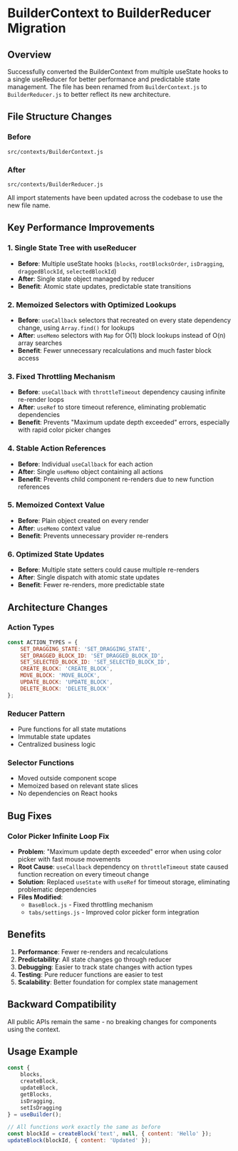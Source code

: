 # BuilderContext to BuilderReducer Migration

## Overview
Successfully converted the BuilderContext from multiple useState hooks to a single useReducer for better performance and predictable state management. The file has been renamed from `BuilderContext.js` to `BuilderReducer.js` to better reflect its new architecture.

## File Structure Changes

### Before
```
src/contexts/BuilderContext.js
```

### After
```
src/contexts/BuilderReducer.js
```

All import statements have been updated across the codebase to use the new file name.

## Key Performance Improvements

### 1. **Single State Tree with useReducer**
- **Before**: Multiple useState hooks (`blocks`, `rootBlocksOrder`, `isDragging`, `draggedBlockId`, `selectedBlockId`)
- **After**: Single state object managed by reducer
- **Benefit**: Atomic state updates, predictable state transitions

### 2. **Memoized Selectors with Optimized Lookups**
- **Before**: `useCallback` selectors that recreated on every state dependency change, using `Array.find()` for lookups
- **After**: `useMemo` selectors with `Map` for O(1) block lookups instead of O(n) array searches
- **Benefit**: Fewer unnecessary recalculations and much faster block access

### 3. **Fixed Throttling Mechanism**
- **Before**: `useCallback` with `throttleTimeout` dependency causing infinite re-render loops
- **After**: `useRef` to store timeout reference, eliminating problematic dependencies
- **Benefit**: Prevents "Maximum update depth exceeded" errors, especially with rapid color picker changes

### 4. **Stable Action References**
- **Before**: Individual `useCallback` for each action
- **After**: Single `useMemo` object containing all actions
- **Benefit**: Prevents child component re-renders due to new function references

### 5. **Memoized Context Value**
- **Before**: Plain object created on every render
- **After**: `useMemo` context value
- **Benefit**: Prevents unnecessary provider re-renders

### 6. **Optimized State Updates**
- **Before**: Multiple state setters could cause multiple re-renders
- **After**: Single dispatch with atomic state updates
- **Benefit**: Fewer re-renders, more predictable state

## Architecture Changes

### Action Types
```javascript
const ACTION_TYPES = {
    SET_DRAGGING_STATE: 'SET_DRAGGING_STATE',
    SET_DRAGGED_BLOCK_ID: 'SET_DRAGGED_BLOCK_ID',
    SET_SELECTED_BLOCK_ID: 'SET_SELECTED_BLOCK_ID',
    CREATE_BLOCK: 'CREATE_BLOCK',
    MOVE_BLOCK: 'MOVE_BLOCK',
    UPDATE_BLOCK: 'UPDATE_BLOCK',
    DELETE_BLOCK: 'DELETE_BLOCK'
};
```

### Reducer Pattern
- Pure functions for all state mutations
- Immutable state updates
- Centralized business logic

### Selector Functions
- Moved outside component scope
- Memoized based on relevant state slices
- No dependencies on React hooks

## Bug Fixes

### **Color Picker Infinite Loop Fix**
- **Problem**: "Maximum update depth exceeded" error when using color picker with fast mouse movements
- **Root Cause**: `useCallback` dependency on `throttleTimeout` state caused function recreation on every timeout change
- **Solution**: Replaced `useState` with `useRef` for timeout storage, eliminating problematic dependencies
- **Files Modified**: 
  - `BaseBlock.js` - Fixed throttling mechanism
  - `tabs/settings.js` - Improved color picker form integration

## Benefits

1. **Performance**: Fewer re-renders and recalculations
2. **Predictability**: All state changes go through reducer
3. **Debugging**: Easier to track state changes with action types
4. **Testing**: Pure reducer functions are easier to test
5. **Scalability**: Better foundation for complex state management

## Backward Compatibility

All public APIs remain the same - no breaking changes for components using the context.

## Usage Example

```javascript
const { 
    blocks, 
    createBlock, 
    updateBlock, 
    getBlocks,
    isDragging,
    setIsDragging 
} = useBuilder();

// All functions work exactly the same as before
const blockId = createBlock('text', null, { content: 'Hello' });
updateBlock(blockId, { content: 'Updated' });
```
